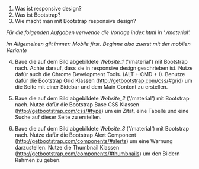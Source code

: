 1. Was ist responsive design?
2. Was ist Bootstrap?
3. Wie macht man mit Bootstrap responsive design?

*Für die folgenden Aufgaben verwende die Vorlage index.html in './material'.*

*Im Allgemeinen gilt immer: Mobile first. Beginne also zuerst mit der mobilen Variante*

4. Baue die auf dem Bild abgebildete *Website_1* ('/material') mit Bootstrap nach. Achte darauf, dass sie in responsive design geschrieben ist. Nutze dafür auch die Chrome Development Tools. (ALT + CMD + I). Benutze dafür die Bootstrap Grid Klassen (http://getbootstrap.com/css/#grid) um die Seite mit einer Sidebar und dem Main Content zu erstellen.

5. Baue die auf dem Bild abgebildete *Website_2* ('/material') mit Bootstrap nach. Nutze dafür die Bootstrap Base CSS Klassen (http://getbootstrap.com/css/#type) um ein Zitat, eine Tabelle und eine Suche auf dieser Seite zu erstellen.

6. Baue die auf dem Bild abgebildete *Website_3* ('/material') mit Bootstrap nach. Nutze dafür die Bootstrap Alert Component (http://getbootstrap.com/components/#alerts) um eine Warnung darzustellen. Nutze die Thumbnail Klassen (http://getbootstrap.com/components/#thumbnails) um den Bildern Rahmen zu geben.
